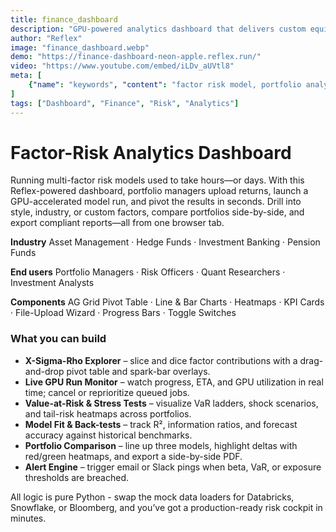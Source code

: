 ```yaml
---
title: finance_dashboard
description: "GPU-powered analytics dashboard that delivers custom equity-factor risk models in minutes instead of weeks"
author: "Reflex"
image: "finance_dashboard.webp"
demo: "https://finance-dashboard-neon-apple.reflex.run/"
video: "https://www.youtube.com/embed/iLDv_aUVtl8"
meta: [
    {"name": "keywords", "content": "factor risk model, portfolio analytics, equity factors, GPU analytics, risk management, Reflex app, finance dashboard"},
]
tags: ["Dashboard", "Finance", "Risk", "Analytics"]
---
```



# Factor-Risk Analytics Dashboard

Running multi-factor risk models used to take hours—or days.
With this Reflex-powered dashboard, portfolio managers upload returns, launch a GPU-accelerated model run, and pivot the results in seconds. Drill into style, industry, or custom factors, compare portfolios side-by-side, and export compliant reports—all from one browser tab.


**Industry**
Asset Management · Hedge Funds · Investment Banking · Pension Funds

**End users**
Portfolio Managers · Risk Officers · Quant Researchers · Investment Analysts

**Components**
AG Grid Pivot Table · Line & Bar Charts · Heatmaps · KPI Cards · File-Upload Wizard · Progress Bars · Toggle Switches



### What you can build

* **X-Sigma-Rho Explorer** – slice and dice factor contributions with a drag-and-drop pivot table and spark-bar overlays.
* **Live GPU Run Monitor** – watch progress, ETA, and GPU utilization in real time; cancel or reprioritize queued jobs.
* **Value-at-Risk & Stress Tests** – visualize VaR ladders, shock scenarios, and tail-risk heatmaps across portfolios.
* **Model Fit & Back-tests** – track R², information ratios, and forecast accuracy against historical benchmarks.
* **Portfolio Comparison** – line up three models, highlight deltas with red/green heatmaps, and export a side-by-side PDF.
* **Alert Engine** – trigger email or Slack pings when beta, VaR, or exposure thresholds are breached.

All logic is pure Python - swap the mock data loaders for Databricks, Snowflake, or Bloomberg, and you’ve got a production-ready risk cockpit in minutes.
